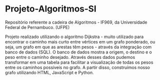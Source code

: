 # Projeto-Algoritmos-SI
Repositório referente a cadeira de Algoritmos - IF969, da Universidade Federal de Pernambuco. (UFPE)

Projeto realizado utilizando o algoritmo Dijkstra - muito utilizado para encontrar o caminho mais curto entre vértices em um grafo ponderado, ou seja, um grafo em que as arestas têm pesos - através da integração com banco de dados (SQL). O banco de dados mostra a origem, o destino e o peso entre o caminho desejado. Através desses dados pudemos transformar em uma tabela para facilitar a visualização de todas os pesos entre os caminhos possíveis no grafo. A partir disso, construímos nosso grafo utilizando HTML, JavaScript e Python.
